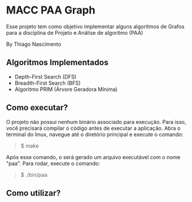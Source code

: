 MACC PAA Graph
==============

Esse projeto tem como objetivo implementar alguns algoritmos de Grafos para 
a disciplina de Projeto e Análise de algoritmo (PAA)

By Thiago Nascimento

Algoritmos Implementados
-------------------------

- Depth-First Search (DFS)
- Breadth-First Search  (BFS)
- Algoritmo PRIM (Árvore Geradora Mínima)


Como executar?
---
O projeto não possui nenhum binário associado para execução. 
Para isso, você precisará compilar o código antes de executar a aplicação. 
Abra o terminal do linux, navegue até o diretório principal e execute o comando:

> $ make

Após esse comando, o será gerado um arquivo executável com o nome "paa". Para rodar, execute o comando:

> $ ./bin/paa

Como utilizar?
---
